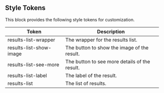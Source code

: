 ## Style Tokens

This block provides the following style tokens for customization.

| **Token**               | **Description**                               |
| ----------------------- | --------------------------------------------- |
| results-list-wrapper    | The wrapper for the results list.             |
| results-list-show-image | The button to show the image of the result.   |
| results-list-see-more   | The button to see more details of the result. |
| results-list-label      | The label of the result.                      |
| results-list            | The list of results.                          |
